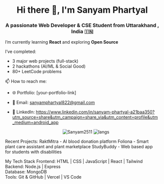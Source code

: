 <h1 align="center">Hi there 👋, I'm Sanyam Phartyal</h1>
<h3 align="center">A passionate Web Developer & CSE Student from Uttarakhand , India 🇮🇳</h3>

I’m currently learning **React** and exploring **Open Source**

I’ve completed:
- 3 major web projects (full-stack)
- 2 hackathons (AI/ML & Social Good)
- 80+ LeetCode problems

📫 How to reach me:
- 🌐 Portfolio: [your-portfolio-link]
- 📧 Email: sanyamphartyal822@gmail.com
- 💼 LinkedIn: https://www.linkedin.com/in/sanyam-phartyal-a21baa350?utm_source=share&utm_campaign=share_via&utm_content=profile&utm_medium=android_app

  <p align="center"> <img src="https://github-readme-stats.vercel.app/api?username=Sanyam2511&show_icons=true&theme=radical" alt="Sanyam2511" /> <img src="https://github-readme-stats.vercel.app/api/top-langs/?username=Sanyam2511&layout=compact&theme=radical" alt="langs" /> </p>

Recent Projects:
RaktMitra - AI blood donation platform
Foliona - Smart plant care assistant and plant marketplace
StudyBuddy - Web based app for students with disabilities

My Tech Stack
Frontend: HTML | CSS | JavaScript | React | Tailwind  
Backend: Node.js | Express  
Database: MongoDB  
Tools: Git & GitHub | Vercel | VS Code
